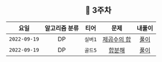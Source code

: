 <div align="center">

## 📅 3주차

|      요일      | 알고리즘 분류 |  티어   |                       문제                       | 내풀이 |
|:------------:|:-------:|:-----:|:----------------------------------------------:| :---:|
| `2022-09-19` |   DP    | `실버1` | [제곱수의 합](https://www.acmicpc.net/problem/1699) | [풀이](https://github.com/jangwon3828/Algorithm_Competition-Study/blob/wonjin/3%EC%A3%BC%EC%B0%A8/3%EC%A3%BC%EC%B0%A8_%EC%9B%90%EC%A7%84/%EC%A0%9C%EA%B3%B1%EC%88%98%EC%9D%98%ED%95%A9.java) |
| `2022-09-19` |   DP    | `골드5` |  [합분해](https://www.acmicpc.net/problem/2225)   | [풀이](https://github.com/jangwon3828/Algorithm_Competition-Study/blob/wonjin/3%EC%A3%BC%EC%B0%A8/3%EC%A3%BC%EC%B0%A8_%EC%9B%90%EC%A7%84/%ED%95%A9%EB%B6%84%ED%95%B4.java) |

</div>
